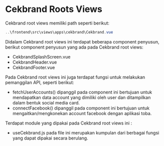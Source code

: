 # Cekbrand Roots Views

Cekbrand root views memiliki path seperti berikut:

```powershell
..\frontend\src\views\apps\cekbrand\Cekbrand.vue
```

Didalam Cekbrand root views ini terdapat beberapa component penyusun, berikut component penyusun yang ada pada Cekbrand root views:

- CekbrandSplashScreen.vue
- CekbrandHeader.vue
- CekbrandFooter.vue

Pada Cekbrand root views  ini juga terdapat fungsi untuk melakukan pemanggilan API, seperti berikut:

- fetchUserAccounts() dipanggil pada component ini bertujuan untuk mendapatkan data account yang dimiliki oleh user dan ditampilkan dalam bentuk social media card.
- connectFacebook() dipanggil pada component ini bertujuan untuk mengaitkan/mengkonekan account facebook dengan aplikasi toba.

Terdapat module yang dipakai pada Cekbrand root views ini :

- useCekbrand.js pada file ini merupakan kumpulan dari berbagai fungsi yang dapat dipakai secara berulang.
